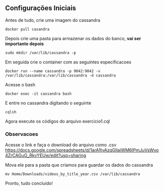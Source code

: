 ## Configurações Iniciais

Antes de tudo, crie uma imagem do cassandra

`docker pull casandra`

Depois crie uma pasta para armazenar os dados do banco, **vai ser importante depois**

`sudo mkdir /var/lib/cassandra -p`

Em seguida crie o container com as seguintes especificacoes

`docker run --name cassandra -p 9042:9042 -v /var/lib/cassandra:/var/lib/cassandra -d cassandra`

Acesse o bash

`docker exec -it cassandra bash`

E entre no cassandra digitando o seguinte

`cqlsh`

Agora execute os códigos do arquivo exercicio1.cql

### Observacoes

Acesse o link e faça o download do arquivo como .csv
https://docs.google.com/spreadsheets/d/1arA1tyAzqGIlaiWM6IPmJuVsWvo4ZrCAGuG_RkvYEUw/edit?usp=sharing

Mova ele para a pasta que criamos para guardar os dados do cassandra

`mv Home/Downloads/videos_by_title_year.csv /var/lib/cassandra`

Pronto, tudo concluido!
